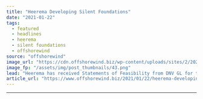 ```yaml
---
title: "Heerema Developing Silent Foundations"
date: "2021-01-22"
tags: 
  - featured
  - headlines
  - heerema
  - silent foundations
  - offshorewind
source: "offshorewind"
image_url: "https://cdn.offshorewind.biz/wp-content/uploads/sites/2/2021/01/22155007/Heerema-silent-foundations.png"
image_fp: "/assets/img/post_thumbnails/43.png"
lead: "Heerema has received Statements of Feasibility from DNV GL for two of its &#8220;silent"
article_url: "https://www.offshorewind.biz/2021/01/22/heerema-developing-silent-foundations/"
---
```


---
